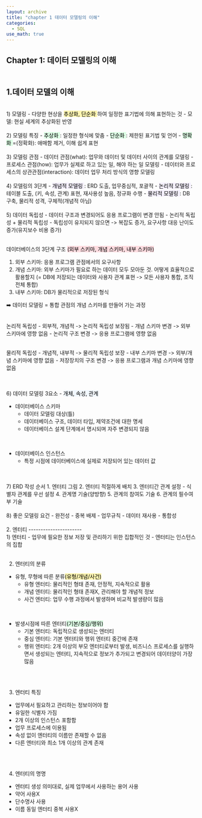 ```yaml
---
layout: archive
title: "chapter 1 데이터 모델링의 이해"
categories:
  - SQL
use_math: true
---
```


## Chapter 1: 데이터 모델링의 이해  

<br>1.데이터 모델의 이해
----------------------
<br>
1) 모델링
- 다양한 현상을 <mark style='background-color: #fff5b1'> 추상화, 단순화 </mark>하여 일정한 표기법에 의해 표현하는 것
- 모델: 현실 세계의 추상화된 반영

<br>
<br>
2) 모델링 특징
- <mark style='background-color: #dcffe4'> 추상화 </mark>: 일정한 형식에 맞춤
- <mark style='background-color: #dcffe4'> 단순화 </mark>: 제한된 표기법 및 언어
- <mark style='background-color: #dcffe4'> 명확화 </mark>=(정확화): 애매함 제거, 이해 쉽게 표현

<br>
<br>
3) 모델링 관점
- 데이터 관점(what): 업무와 데이터 및 데이터 사이의 관계를 모델링
- 프로세스 관점(how): 업무가 실제로 하고 있는 일, 해야 하는 일 모델링
- 데이터와 프로세스의 상관관점(interaction): 데이터 업무 처리 방식의 영향 모델링

<br>
<br>
4) 모델링의 3단계
- <mark style='background-color: #f5f0ff'> 개념적 모델링 </mark>: ERD 도출, 업무중심적, 포괄적
- <mark style='background-color: #f5f0ff'> 논리적 모델링 </mark>: 테이블 도출, (키, 속성, 관계) 표현, 재사용성 높음, 정규화 수행
- <mark style='background-color: #f5f0ff'> 물리적 모델링 </mark>: DB 구축, 물리적 성격, 구체적(개념적 아님)

<br>
<br>
5) 데이터 독립성
- 데이터 구조과 변경되어도 응용 프로그램이 변경 안됨
- 논리적 독립성 + 물리적 독립성
- 독립성이 유지되지 않으면 -> 복잡도 증가, 요구사항 대응 난이도 증가(유지보수 비용 증가)  
  
  <br>데이터베이스의 3단계 구조 <mark style='background-color: #ffdce0'>(외부 스키마, 개념 스키마, 내부 스키마)</mark>
  1. 외부 스키마: 응용 프로그램 관점에서의 요구사항
  2. 개념 스키마: 외부 스키마가 필요로 하는 데이터 모두 모아둔 것. 어떻게 효율적으로 활용할지 (= DB에 저장되는 데이터와 사용자 관계 표현 -> 모든 사용자 통합, 조직 전체 통합)
  3. 내부 스키마: DB가 물리적으로 저장된 형식  

   :arrow_right: 데이터 모델링 = 통합 관점의 개념 스키마를 만들어 가는 과정

   <br>논리적 독립성
    - 외부적, 개념적 -> 논리적 독립성 보장됨
    - 개념 스키마 변경 -> 외부 스키마에 영향 없음
    - 논리적 구조 변경 -> 응용 프로그램에 영향 없음

   <br>물리적 독립성
    - 개념적, 내부적 -> 물리적 독립성 보장
    - 내부 스키마 변경 -> 외부/개념 스키마에 영향 없음
    - 저장장치의 구조 변경 -> 응용 프로그램과 개념 스키마에 영향 없음

<br>
<br>
6) 데이터 모델링 3요소  
- <mark style='background-color: #f1f8ff'>개체, 속성, 관계</mark>  

- 데이터베이스 스키마
  - 데이터 모델링 대상(틀)
  - 데이터베이스 구조, 데이터 타입, 제약조건에 대한 명세
  - 데이터베이스 설계 단계에서 명시되며 자주 변경되지 않음  
<br>

- 데이터베이스 인스턴스
  - 특정 시점에 데이터베이스에 실제로 저장되어 있는 데이터 값

<br>
<br>
7) ERD 작성 순서
  1. 엔터티 그림
  2. 엔터티 적절하게 배치
  3. 엔터티간 관계 설정
    - 식별자 관계를 우선 설정
  4. 관계명 기술(양방향)
  5. 관계의 참여도 기술
  6. 관계의 필수여부 기술

<br>
<br>
8) 좋은 모델링 요건
- 완전성
- 중복 배제
- 업무규칙
- 데이터 재사용
- 통합성



<br>
<br>2. 엔터티  
----------------------
<br>
1) 엔터티
- 업무에 필요한 정보 저장 및 관리하기 위한 집합적인 것
- 엔터티는 인스턴스의 집합

<br>
<br>

2) 엔터티의 분류
- 유형, 무형에 따른 분류<mark style='background-color: #fff5b1'>(유형/개념/사건)</mark>
    - 유형 엔터티: 물리적인 형태 존재, 안정적, 지속적으로 활용
    - 개념 엔터티: 물리적인 형태 존재X, 관리해야 할 개념적 정보
    - 사건 엔터티: 업무 수행 과정에서 발생하며 비교적 발생량이 많음 

<br>

- 발생시점에 따른 엔터티<mark style='background-color: #dcffe4'>(기본/중심/행위)</mark>
    - 기본 엔터티: 독립적으로 생성되는 엔터티
    - 중심 엔터티: 기본 엔터티와 행위 엔터티 중간에 존재
    - 행위 엔터티: 2개 이상의 부모 엔터티로부터 발생, 비즈니스 프로세스를 실행하면서 생성되는 엔터티, 지속적으로 정보가 추가되고 변경되어 데이터양이 가장 많음

<br>
<br>

3) 엔터티 특징
- 업무에서 필요하고 관리하는 정보이어야 함
- 유일한 식별자 가짐
- 2개 이상의 인스턴스 포함함
- 업무 프로세스에 이용됨
- 속성 없이 엔터티의 이름만 존재할 수 없음
- 다른 엔터티와 최소 1개 이상의 관계 존재

<br>
<br>

4) 엔터티의 명명
- 엔터티 생성 의미대로, 실제 업무에서 사용하는 용어 사용
- 약어 사용X
- 단수명사 사용
- 이름 동일 엔터티 중복 사용X
